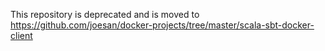 This repository is deprecated and is moved to https://github.com/joesan/docker-projects/tree/master/scala-sbt-docker-client
